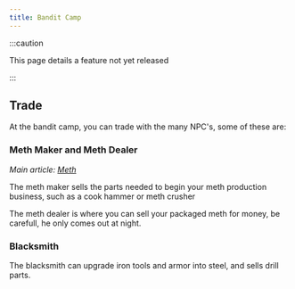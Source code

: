 ```yaml
---
title: Bandit Camp
---
```



:::caution

This page details a feature not yet released 

:::


## Trade

At the bandit camp, you can trade with the many NPC's, some of these are:

### Meth Maker and Meth Dealer

*Main article: [Meth](/docs/The_Server/Meth.md)*

The meth maker sells the parts needed to begin your meth production business, such as a cook hammer or meth crusher

The meth dealer is where you can sell your packaged meth for money, be carefull, he only comes out at night.

### Blacksmith

The blacksmith can upgrade iron tools and armor into steel, and sells drill parts. 
